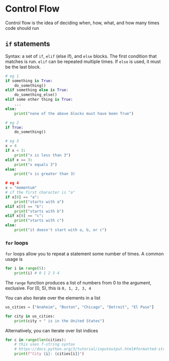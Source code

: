 # Control Flow

Control flow is the idea of deciding when, how, what, and how many times code should run

## `if` statements

Syntax: a set of `if`, `elif` (else if), and `else` blocks. The first condition that matches is run. `elif` can be repeated multiple times. If `else` is used, it must be the last block.

```py
# eg 1
if something is True:
    do_something()
elif something else is True:
    do_something_else()
elif some other thing is True:
    ...
else:
    print("none of the above blocks must have been True")

# eg 2
if True:
    do_something()

# eg 3
x = 4
if x < 3:
    print("x is less than 3")
elif x == 3:
    print("x equals 3")
else:
    print("x is greater than 3)

# eg 4
x = "momentum"
# if the first character is "a"
if x[0] == "a":
    print("starts with a")
elif x[0] == "b":
    print("starts with b")
elif x[0] == "c":
    print("starts with c")
else:
    print("it doesn't start with a, b, or c")
```

### `for` loops

`for` loops allow you to repeat a statement some number of times. A common usage is

```py
for i in range(5):
    print(i) # 0 1 2 3 4
```

The `range` function produces a list of numbers from 0 to the argument, exclusive. For [0, 5), this is `0, 1, 2, 3, 4`

You can also iterate over the elements in a list

```py
us_cities = ["Anaheim", "Boston", "Chicago", "Detroit", "El Paso"]

for city in us_cities:
    print(city + " is in the United States")
```

Alternatively, you can iterate over list indices

```py
for c in range(len(cities):
    # this uses f-string syntax
    # https://docs.python.org/3/tutorial/inputoutput.html#formatted-string-literals
    print(f"City {i}: {cities[i]}")
```
